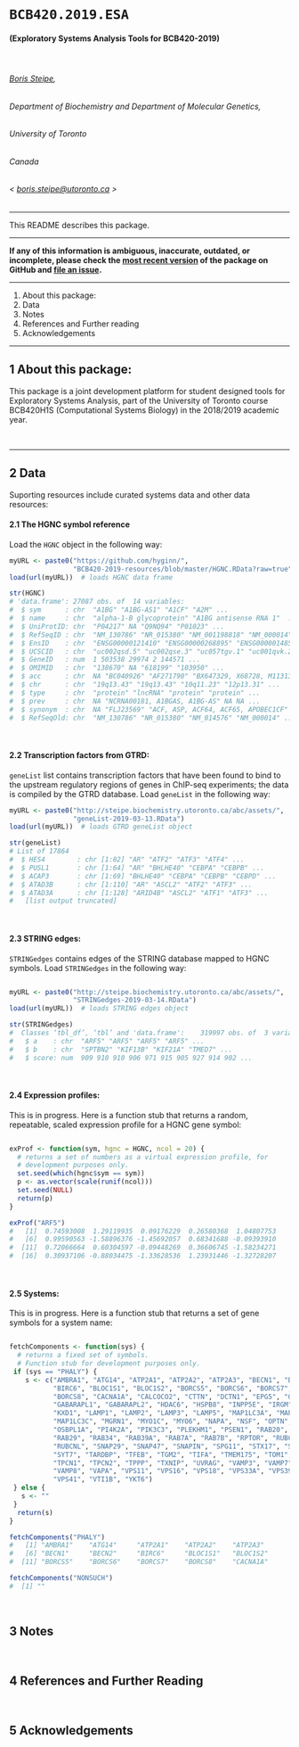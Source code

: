 # `BCB420.2019.ESA`

#### (**E**xploratory **S**ystems **A**nalysis **Tools for BCB420-2019**)
<!-- [![DOI](https://zenodo.org/badge/157482801.svg)](https://zenodo.org/badge/latestdoi/157482801) -->

&nbsp;

###### [Boris Steipe](https://orcid.org/0000-0002-1134-6758),
###### Department of Biochemistry and Department of Molecular Genetics,
###### University of Toronto
###### Canada
###### &lt; boris.steipe@utoronto.ca &gt;

----

This README describes this package.
<!-- The associated Vignette can be previewed [here](http://htmlpreview.github.io/?https://github.com/hyginn/rptPlus/blob/master/doc/rptPlusVignette.html). The package can be installed from GitHub with `devtools::install_github("hyginn/rptPlus", build_opts = c("--no-resave-data", "--no-manual"))`. -->

----

**If any of this information is ambiguous, inaccurate, outdated, or incomplete,
please check the [most recent version](https://github.com/hyginn/BCB420.2019.ESA) of the
package on GitHub and 
[file an issue](https://github.com/hyginn/BCB420.2019.ESA/issues).**

----

<!-- TOCbelow -->
1. About this package:<br/>
2. Data<br/>
3. Notes<br/>
4. References and Further reading<br/>
5. Acknowledgements<br/>
<!-- TOCabove -->

----

## 1 About this package:

This package is a joint development platform for student designed tools for Exploratory Systems Analysis, part of the University of Toronto course BCB420H1S (Computational Systems Biology) in the 2018/2019 academic year.

&nbsp;


----

## 2 Data

Suporting resources include curated systems data and other data resources:

#### 2.1 The HGNC symbol reference

Load the `HGNC` object in the following way:

```R
myURL <- paste0("https://github.com/hyginn/",
                "BCB420-2019-resources/blob/master/HGNC.RData?raw=true")
load(url(myURL))  # loads HGNC data frame

str(HGNC)
# 'data.frame':	27087 obs. of  14 variables:
#  $ sym      : chr  "A1BG" "A1BG-AS1" "A1CF" "A2M" ...
#  $ name     : chr  "alpha-1-B glycoprotein" "A1BG antisense RNA 1"  ...
#  $ UniProtID: chr  "P04217" NA "Q9NQ94" "P01023" ...
#  $ RefSeqID : chr  "NM_130786" "NR_015380" "NM_001198818" "NM_000014" ...
#  $ EnsID    : chr  "ENSG00000121410" "ENSG00000268895" "ENSG00000148584" ...
#  $ UCSCID   : chr  "uc002qsd.5" "uc002qse.3" "uc057tgv.1" "uc001qvk.2" ...
#  $ GeneID   : num  1 503538 29974 2 144571 ...
#  $ OMIMID   : chr  "138670" NA "618199" "103950" ...
#  $ acc      : chr  NA "BC040926" "AF271790" "BX647329, X68728, M11313" ...
#  $ chr      : chr  "19q13.43" "19q13.43" "10q11.23" "12p13.31" ...
#  $ type     : chr  "protein" "lncRNA" "protein" "protein" ...
#  $ prev     : chr  NA "NCRNA00181, A1BGAS, A1BG-AS" NA NA ...
#  $ synonym  : chr  NA "FLJ23569" "ACF, ASP, ACF64, ACF65, APOBEC1CF"  ...
#  $ RefSeqOld: chr  "NM_130786" "NR_015380" "NM_014576" "NM_000014" ...

```

&nbsp;

#### 2.2 Transcription factors from GTRD:

`geneList` list contains transcription factors that have been found to bind to the upstream regulatory regions of genes in ChIP-seq experiments; the data is compiled by the GTRD database.
Load `geneList` in the following way:

```R
myURL <- paste0("http://steipe.biochemistry.utoronto.ca/abc/assets/",
                "geneList-2019-03-13.RData")
load(url(myURL))  # loads GTRD geneList object

str(geneList)
# List of 17864
#  $ HES4        : chr [1:82] "AR" "ATF2" "ATF3" "ATF4" ...
#  $ PUSL1       : chr [1:64] "AR" "BHLHE40" "CEBPA" "CEBPB" ...
#  $ ACAP3       : chr [1:69] "BHLHE40" "CEBPA" "CEBPB" "CEBPD" ...
#  $ ATAD3B      : chr [1:110] "AR" "ASCL2" "ATF2" "ATF3" ...
#  $ ATAD3A      : chr [1:128] "ARID4B" "ASCL2" "ATF1" "ATF3" ...
#   [list output truncated]

```

&nbsp;

#### 2.3 STRING edges:

`STRINGedges` contains edges of the STRING database mapped to HGNC symbols.
Load `STRINGedges` in the following way:

```R

myURL <- paste0("http://steipe.biochemistry.utoronto.ca/abc/assets/",
                "STRINGedges-2019-03-14.RData")
load(url(myURL))  # loads STRING edges object

str(STRINGedges)
#  Classes ‘tbl_df’, ‘tbl’ and 'data.frame':	319997 obs. of  3 variables:
#   $ a    : chr  "ARF5" "ARF5" "ARF5" "ARF5" ...
#   $ b    : chr  "SPTBN2" "KIF13B" "KIF21A" "TMED7" ...
#   $ score: num  909 910 910 906 971 915 905 927 914 902 ...
```

&nbsp;


#### 2.4 Expression profiles:

This is in progress. Here is a function stub that returns a random, repeatable, scaled expression profile for a HGNC gene symbol:

```R

exProf <- function(sym, hgnc = HGNC, ncol = 20) {
  # returns a set of numbers as a virtual expression profile, for 
  # development purposes only.
  set.seed(which(hgnc$sym == sym))
  p <- as.vector(scale(runif(ncol)))
  set.seed(NULL)
  return(p)
}

exProf("ARF5")
#   [1]  0.74593008  1.29119935  0.09176229  0.26580368  1.04807753
#   [6]  0.99590563 -1.58896376 -1.45692057  0.68341688 -0.09393910
#  [11]  0.72066664  0.60304597 -0.09448269  0.36606745 -1.58234271
#  [16]  0.30937106 -0.88034475 -1.33628536  1.23931446 -1.32728207

```

&nbsp;

#### 2.5 Systems:

This is in progress. Here is a function stub that returns a set of gene symbols for a system name:

```R

fetchComponents <- function(sys) {
  # returns a fixed set of symbols.
  # Function stub for development purposes only.
 if (sys == "PHALY") {
    s <- c("AMBRA1", "ATG14", "ATP2A1", "ATP2A2", "ATP2A3", "BECN1", "BECN2", 
           "BIRC6", "BLOC1S1", "BLOC1S2", "BORCS5", "BORCS6", "BORCS7", 
           "BORCS8", "CACNA1A", "CALCOCO2", "CTTN", "DCTN1", "EPG5", "GABARAP", 
           "GABARAPL1", "GABARAPL2", "HDAC6", "HSPB8", "INPP5E", "IRGM", 
           "KXD1", "LAMP1", "LAMP2", "LAMP3", "LAMP5", "MAP1LC3A", "MAP1LC3B", 
           "MAP1LC3C", "MGRN1", "MYO1C", "MYO6", "NAPA", "NSF", "OPTN", 
           "OSBPL1A", "PI4K2A", "PIK3C3", "PLEKHM1", "PSEN1", "RAB20", "RAB21", 
           "RAB29", "RAB34", "RAB39A", "RAB7A", "RAB7B", "RPTOR", "RUBCN", 
           "RUBCNL", "SNAP29", "SNAP47", "SNAPIN", "SPG11", "STX17", "STX6", 
           "SYT7", "TARDBP", "TFEB", "TGM2", "TIFA", "TMEM175", "TOM1", 
           "TPCN1", "TPCN2", "TPPP", "TXNIP", "UVRAG", "VAMP3", "VAMP7", 
           "VAMP8", "VAPA", "VPS11", "VPS16", "VPS18", "VPS33A", "VPS39", 
           "VPS41", "VTI1B", "YKT6")
 } else {
   s <- ""
 }
  return(s)
}

fetchComponents("PHALY")
#   [1] "AMBRA1"    "ATG14"     "ATP2A1"    "ATP2A2"    "ATP2A3"   
#   [6] "BECN1"     "BECN2"     "BIRC6"     "BLOC1S1"   "BLOC1S2"  
#  [11] "BORCS5"    "BORCS6"    "BORCS7"    "BORCS8"    "CACNA1A"  

fetchComponents("NONSUCH")
#  [1] ""


```

&nbsp;

## 3 Notes

&nbsp;

## 4 References and Further Reading

&nbsp;

## 5 Acknowledgements

&nbsp;

<!-- [END] -->
